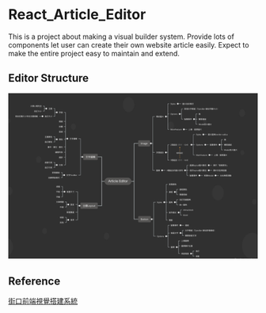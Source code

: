 # React_Article_Editor

This is a project about making a visual builder system. Provide lots of components let user can create their own website article easily. Expect to make the entire project easy to maintain and extend.

## Editor Structure

![編輯器功能架構](./public/editor_plan.png)

## Reference

[街口前端視覺搭建系統](https://medium.com/jkopay-frontend/%E8%A1%97%E5%8F%A3%E5%89%8D%E7%AB%AF%E8%A6%96%E8%A6%BA%E6%90%AD%E5%BB%BA%E7%B3%BB%E7%B5%B1-%E5%89%B5%E5%A7%8B%E7%AF%87-e849f713fbe0)
